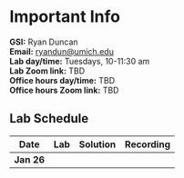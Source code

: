 # Important Info

**GSI:** Ryan Duncan\
**Email:** ryandun@umich.edu\
**Lab day/time:** Tuesdays, 10-11:30 am\
**Lab Zoom link:** TBD\
**Office hours day/time:** TBD\
**Office hours Zoom link:** TBD


## Lab Schedule

Date | Lab | Solution | Recording
--- | --- | --- | ---
**Jan 26** |  |  | 
